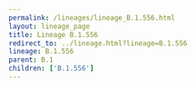```yaml
---
permalink: /lineages/lineage_B.1.556.html
layout: lineage_page
title: Lineage B.1.556
redirect_to: ../lineage.html?lineage=B.1.556
lineage: B.1.556
parent: B.1
children: ['B.1.556']
---
```

